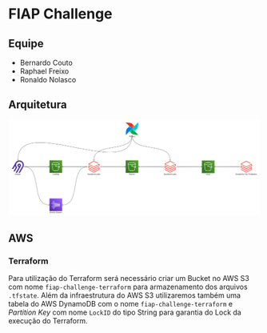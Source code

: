 # FIAP Challenge

## Equipe

* Bernardo Couto
* Raphael Freixo
* Ronaldo Nolasco

## Arquitetura

<img alt="Arquitetura" src="./documentations/images/architecture.jpg" />

## AWS

### Terraform

Para utilização do Terraform será necessário criar um Bucket no AWS S3 com nome `fiap-challenge-terraform` para armazenamento dos arquivos `.tfstate`. Além da infraestrutura do AWS S3 utilizaremos também uma tabela do AWS DynamoDB com o nome `fiap-challenge-terraform` e *Partition Key* com nome `LockID` do tipo String para garantia do Lock da execução do Terraform.
